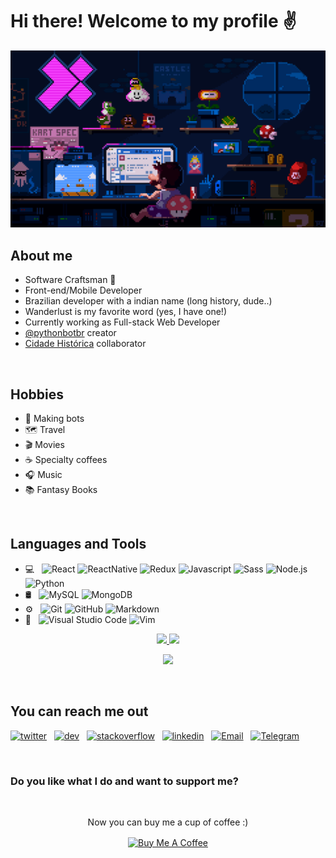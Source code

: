 # Hi there! Welcome to my profile :v:                               

<img src="https://github.com/Krsnananda/Krsnananda/raw/master/public/assets/mario.2484c967.gif">

## About me 

* Software Craftsman 📜
* Front-end/Mobile Developer
* Brazilian developer with a indian name (long history, dude..)
* Wanderlust is my favorite word (yes, I have one!)
* Currently working as Full-stack Web Developer
* [@pythonbotbr](https://twitter.com/PythonbotBr?s=20) creator
* [Cidade Histórica](https://projetocidadehistorica.com.br/) collaborator

<br>

## Hobbies

* :robot: Making bots
* 🗺️ Travel 
* :clapper: Movies
* ☕️ Specialty coffees 
* 🎧 Music 
* 📚 Fantasy Books 

<br>

## Languages and Tools

- 💻 &nbsp;
  ![React](https://img.shields.io/badge/-React-333333?style=flat&logo=React)
  ![ReactNative](https://img.shields.io/badge/-React_Native-333333?style=flat&logo=React)
  ![Redux](https://img.shields.io/badge/-Redux-333333?style=flat&logo=Redux)
  ![Javascript](https://img.shields.io/badge/-Javascript-333333?style=plastic&logo=javascript)
  ![Sass](https://img.shields.io/badge/-Sass-333333?style=flat&logo=Sass)
  ![Node.js](https://img.shields.io/badge/-Node.js-333333?style=flat&logo=node.js&logoColor=563D7C)
  ![Python](https://img.shields.io/badge/-Python-333333?style=plastic&logo=python)
- 🛢 &nbsp;
  ![MySQL](https://img.shields.io/badge/-MySQL-333333?style=flat&logo=mysql)
  ![MongoDB](https://img.shields.io/badge/-MongoDB-333333?style=flat&logo=mongodb)
- ⚙️ &nbsp;
  ![Git](https://img.shields.io/badge/-Git-333333?style=flat&logo=git)
  ![GitHub](https://img.shields.io/badge/-GitHub-333333?style=flat&logo=github)
  ![Markdown](https://img.shields.io/badge/-Markdown-333333?style=flat&logo=markdown)
- 🔧 &nbsp;
  ![Visual Studio Code](https://img.shields.io/badge/-Visual%20Studio%20Code-333333?style=flat&logo=visual-studio-code&logoColor=007ACC)
  ![Vim](https://img.shields.io/badge/-Vim-333333?style=plastic&logo=vim&logoColor=00cf48)

<p align="center">
 <a href="https://github.com/Krsnananda">
  <img height="190em" src="https://github-readme-stats-eight-theta.vercel.app/api?username=krsnananda&theme=radical&show_icons=true&include_all_commits=true&count_private=true">
  <img height="190em" src="https://github-readme-stats-eight-theta.vercel.app/api/top-langs/?username=krsnananda&theme=radical&hide=PHP&show_icons=true&include_all_commits=true&count_private=true">
 </a>
</p>
<p align="center">
<img src="https://wakatime.com/share/@Krsnananda/6b38b104-a9dd-43fb-bfa5-069bbbe26402.png" width="600" />
</p>  
<br>

## You can reach me out

 [![twitter](https://img.shields.io/badge/-Twitter-333333?style=for-the-badge&logo=twitter)](https://twitter.com/thekrsnananda)&nbsp;&nbsp;
 [![dev](https://img.shields.io/badge/-DEV-333333?style=for-the-badge&logo=dev.to&logoColor=000000)](https://dev.to/krsnananda)&nbsp;&nbsp;
 [![stackoverflow](https://img.shields.io/badge/-Stackoverflow-333333?style=for-the-badge&logo=stackoverflow)](https://stackoverflow.com/users/11869599/krsnananda?tab=profile)&nbsp;&nbsp;
 [![linkedin](https://img.shields.io/badge/-Linkedin-333333?style=for-the-badge&logo=linkedin)](https://www.linkedin.com/in/krsnananda-nunes/)&nbsp;&nbsp;
 [![Email](https://img.shields.io/badge/-Email-333333?style=for-the-badge&logo=gmail)](mailto:krsnananda@outlook.com?subject=[GitHub]%20Profile%20Contact)&nbsp;&nbsp;
 [![Telegram](https://img.shields.io/badge/-Telegram-333333?style=for-the-badge&logo=telegram)](https://t.me/Krsnananda)


<br>

### Do you like what I do and want to support me? 
<br>
<p align="center">
Now you can buy me a cup of coffee :)
</p>
<p align="center">
<a href="https://www.buymeacoffee.com/krsnananda" target="_blank"><img src="https://cdn.buymeacoffee.com/buttons/default-orange.png" alt="Buy Me A Coffee" width="200" align="center" ></a>
</p>
